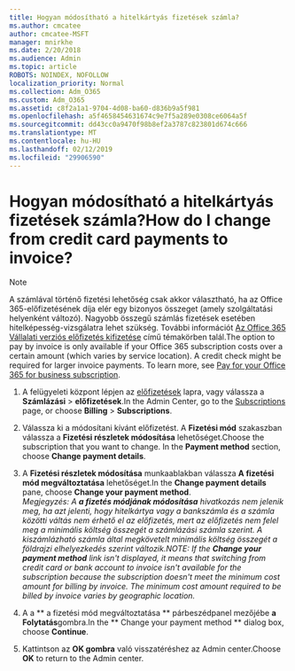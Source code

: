 ```yaml
---
title: Hogyan módosítható a hitelkártyás fizetések számla?
ms.author: cmcatee
author: cmcatee-MSFT
manager: mnirkhe
ms.date: 2/20/2018
ms.audience: Admin
ms.topic: article
ROBOTS: NOINDEX, NOFOLLOW
localization_priority: Normal
ms.collection: Adm_O365
ms.custom: Adm_O365
ms.assetid: c8f2a1a1-9704-4d08-ba60-d836b9a5f981
ms.openlocfilehash: a5f4658454631674c9e7f5a289e0308ce6064a5f
ms.sourcegitcommit: dd43cc0a9470f98b8ef2a3787c823801d674c666
ms.translationtype: MT
ms.contentlocale: hu-HU
ms.lasthandoff: 02/12/2019
ms.locfileid: "29906590"
---
```

# <a name="how-do-i-change-from-credit-card-payments-to-invoice"></a><span data-ttu-id="8d755-102">Hogyan módosítható a hitelkártyás fizetések számla?</span><span class="sxs-lookup"><span data-stu-id="8d755-102">How do I change from credit card payments to invoice?</span></span>

> [!NOTE]
> <span data-ttu-id="8d755-p101">A számlával történő fizetési lehetőség csak akkor választható, ha az Office 365-előfizetésének díja elér egy bizonyos összeget (amely szolgáltatási helyenként változó). Nagyobb összegű számlás fizetések esetében hitelképesség-vizsgálatra lehet szükség. További információt [Az Office 365 Vállalati verziós előfizetés kifizetése](https://support.office.com/article/734f4aab-df2d-4e9b-8cb1-691910bde216) című témakörben talál.</span><span class="sxs-lookup"><span data-stu-id="8d755-p101">The option to pay by invoice is only available if your Office 365 subscription costs over a certain amount (which varies by service location). A credit check might be required for larger invoice payments. To learn more, see [Pay for your Office 365 for business subscription](https://support.office.com/article/734f4aab-df2d-4e9b-8cb1-691910bde216).</span></span> 
  
1. <span data-ttu-id="8d755-106">A felügyeleti központ lépjen az [előfizetések](https://go.microsoft.com/fwlink/p/?linkid=842054) lapra, vagy válassza a **Számlázási** \> **előfizetések**.</span><span class="sxs-lookup"><span data-stu-id="8d755-106">In the Admin Center, go to the [Subscriptions](https://go.microsoft.com/fwlink/p/?linkid=842054) page, or choose **Billing** \> **Subscriptions**.</span></span>
    
2. <span data-ttu-id="8d755-p102">Válassza ki a módosítani kívánt előfizetést. A **Fizetési mód** szakaszban válassza a **Fizetési részletek módosítása** lehetőséget.</span><span class="sxs-lookup"><span data-stu-id="8d755-p102">Choose the subscription that you want to change. In the **Payment method** section, choose **Change payment details**.</span></span>
    
3. <span data-ttu-id="8d755-109">A **Fizetési részletek módosítása** munkaablakban válassza **A fizetési mód megváltoztatása** lehetőséget.</span><span class="sxs-lookup"><span data-stu-id="8d755-109">In the **Change payment details** pane, choose **Change your payment method**.</span></span>
<br><span data-ttu-id="8d755-110">*Megjegyzés: A **a fizetés módjának módosítása** hivatkozás nem jelenik meg, ha azt jelenti, hogy hitelkártya vagy a bankszámla és a számla közötti váltás nem érhető el az előfizetés, mert az előfizetés nem felel meg a minimális költség összegét a számlázási számla szerint. A kiszámlázható számla által megkövetelt minimális költség összegét a földrajzi elhelyezkedés szerint változik.*</span><span class="sxs-lookup"><span data-stu-id="8d755-110">*NOTE: If the **Change your payment method** link isn't displayed, it means that switching from credit card or bank account to invoice isn't available for the subscription because the subscription doesn't meet the minimum cost amount for billing by invoice. The minimum cost amount required to be billed by invoice varies by geographic location.*</span></span>
  
4. <span data-ttu-id="8d755-111">A a \*\* a fizetési mód megváltoztatása \*\* párbeszédpanel mezőjébe **a Folytatás**gombra.</span><span class="sxs-lookup"><span data-stu-id="8d755-111">In the \*\* Change your payment method \*\* dialog box, choose **Continue**.</span></span>
    
5. <span data-ttu-id="8d755-112">Kattintson az **OK gombra** való visszatéréshez az Admin center.</span><span class="sxs-lookup"><span data-stu-id="8d755-112">Choose **OK** to return to the Admin center.</span></span> 
   